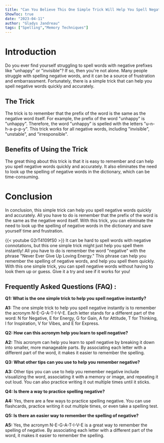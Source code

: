 ```yaml
---
title: "Can You Believe This One Simple Trick Will Help You Spell Negative Instantly?!"
ShowToc: true 
date: "2023-04-11"
author: "Gladys Jandreau" 
tags: ["Spelling","Memory Techniques"]
---
```

# Introduction
Do you ever find yourself struggling to spell words with negative prefixes like "unhappy" or "invisible"? If so, then you're not alone. Many people struggle with spelling negative words, and it can be a source of frustration and embarrassment. Fortunately, there is a simple trick that can help you spell negative words quickly and accurately. 

## The Trick
The trick is to remember that the prefix of the word is the same as the negative word itself. For example, the prefix of the word "unhappy" is "unhappy". Therefore, the word "unhappy" is spelled with the letters "u-n-h-a-p-p-y". This trick works for all negative words, including "invisible", "unstable", and "irresponsible". 

## Benefits of Using the Trick
The great thing about this trick is that it is easy to remember and can help you spell negative words quickly and accurately. It also eliminates the need to look up the spelling of negative words in the dictionary, which can be time-consuming. 

# Conclusion
In conclusion, this simple trick can help you spell negative words quickly and accurately. All you have to do is remember that the prefix of the word is the same as the negative word itself. With this trick, you can eliminate the need to look up the spelling of negative words in the dictionary and save yourself time and frustration.

{{< youtube G2rT4109fS0 >}} 
It can be hard to spell words with negative connotations, but this one simple trick might just help you spell them instantly! All you have to do is remember the word "negative" with the phrase "Never Ever Give Up Loving Energy." This phrase can help you remember the spelling of negative words, and help you spell them quickly. With this one simple trick, you can spell negative words without having to look them up or guess. Give it a try and see if it works for you!

## Frequently Asked Questions (FAQ) :
**Q1: What is the one simple trick to help you spell negative instantly?**

**A1:** The one simple trick to help you spell negative instantly is to remember the acronym N-E-G-A-T-I-V-E. Each letter stands for a different part of the word: N for Negative, E for Energy, G for Gain, A for Attitude, T for Thinking, I for Inspiration, V for Vibes, and E for Express. 

**Q2: How can this acronym help you learn to spell negative?**

**A2:** This acronym can help you learn to spell negative by breaking it down into smaller, more manageable parts. By associating each letter with a different part of the word, it makes it easier to remember the spelling. 

**Q3: What other tips can you use to help you remember negative?**

**A3:** Other tips you can use to help you remember negative include visualizing the word, associating it with a memory or image, and repeating it out loud. You can also practice writing it out multiple times until it sticks. 

**Q4: Is there a way to practice spelling negative?**

**A4:** Yes, there are a few ways to practice spelling negative. You can use flashcards, practice writing it out multiple times, or even take a spelling test. 

**Q5: Is there an easier way to remember the spelling of negative?**

**A5:** Yes, the acronym N-E-G-A-T-I-V-E is a great way to remember the spelling of negative. By associating each letter with a different part of the word, it makes it easier to remember the spelling.





